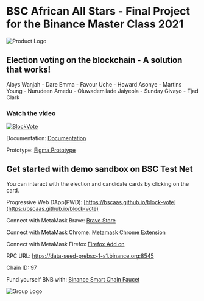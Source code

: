 # BSC African All Stars - Final Project for the Binance Master Class 2021

![Product Logo](https://raw.githubusercontent.com/tjad/bscaas/main/frontend/public/assets/images/logo.png "Product Logo")

## Election voting on the blockchain - A solution that works!


Aloys Wanjah - Dare Emma - Favour Uche - Howard Asonye - Martins Young - Nurudeen Amedu - Oluwademilade Jaiyeola - Sunday Givayo - Tjad Clark

### Watch the video

[![BlockVote](https://img.youtube.com/vi/4pXfhfMbQBs/0.jpg)](https://www.youtube.com/watch?v=4pXfhfMbQBs)

Documentation: [Documentation](https://docs.google.com/document/d/1js9zb1nYTkWUoD6YE5ANVaq-6fVBXOzVzh-cRpcrvKA/edit?usp=sharing)

Prototype: [ Figma Prototype](https://www.figma.com/proto/Q3mWl2OyrI15ErtsqLwyAH/BlockVote?node-id=115%3A2&viewport=-954%2C235%2C0.25&scaling=scale-down&page-id=0%3A1)


## Get started with demo sandbox on BSC Test Net
You can interact with the election and candidate cards by clicking on the card.

Progressive Web DApp(PWD): [https://bscaas.github.io/block-vote](https://bscaas.github.io/block-vote)

Connect with MetaMask Brave: [Brave Store](https://chrome.google.com/webstore/detail/metamask/nkbihfbeogaeaoehlefnkodbefgpgknn?hl=en)

Connect with MetaMask Chrome: [Metamask Chrome Extension](https://chrome.google.com/webstore/detail/metamask/nkbihfbeogaeaoehlefnkodbefgpgknn?hl=en)

Connect with MetaMask Firefox [Firefox Add on](https://addons.mozilla.org/en-US/firefox/addon/ether-metamask/)


RPC URL: https://data-seed-prebsc-1-s1.binance.org:8545

Chain ID: 97

Fund yourself BNB with: [Binance Smart Chain Faucet](https://testnet.binance.org/faucet-smart)



![Group Logo](https://raw.githubusercontent.com/tjad/bscaas/main/frontend/public/assets/images/bscaas-logo.png "Group Logo")

